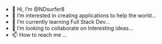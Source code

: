 - 👋 Hi, I’m @NDsurfer8
- 👀 I’m interested in creating applications to help the world...
- 🌱 I’m currently learning Full Stack Dev...
- 💞️ I’m looking to collaborate on Interesting ideas...
- 📫 How to reach me ...

<!---
NDsurfer8/NDsurfer8 is a ✨ special ✨ repository because its `README.md` (this file) appears on your GitHub profile.
You can click the Preview link to take a look at your changes.
--->
